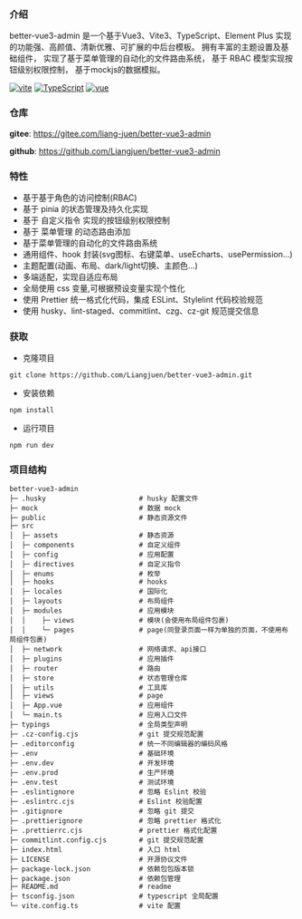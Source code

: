 ### 介绍

better-vue3-admin 是一个基于Vue3、Vite3、TypeScript、Element Plus 实现的功能强、高颜值、清新优雅、可扩展的中后台模板。 拥有丰富的主题设置及基础组件， 实现了基于菜单管理的自动化的文件路由系统， 基于 RBAC 模型实现按钮级别权限控制， 基于mockjs的数据模拟。

[![vite](https://img.shields.io/badge/Vite-5.0.8-informational?logo=Vite&color=43853D)](https://cn.vitejs.dev/)
[![TypeScript](https://img.shields.io/badge/Typescript-5.2.2-informational?logo=typescript&color=2F74C0)](https://www.typescriptlang.org/)
[![vue](https://img.shields.io/badge/Vue-3.3.11-informational?logo=vue&color=42b883)](https://cn.vuejs.org/)

### 仓库

**gitee**: https://gitee.com/liang-juen/better-vue3-admin

**github**: https://github.com/Liangjuen/better-vue3-admin

### 特性

- 基于基于角色的访问控制(RBAC)
- 基于 pinia 的状态管理及持久化实现
- 基于 自定义指令 实现的按钮级别权限控制
- 基于 菜单管理 的动态路由添加
- 基于菜单管理的自动化的文件路由系统
- 通用组件、hook 封装(svg图标、右键菜单、useEcharts、usePermission...)
- 主题配置(动画、布局、dark/light切换、主颜色...)
- 多端适配，实现自适应布局
- 全局使用 css 变量,可根据预设变量实现个性化
- 使用 Prettier 统一格式化代码，集成 ESLint、Stylelint 代码校验规范
- 使用 husky、lint-staged、commitlint、czg、cz-git 规范提交信息

### 获取

- 克隆项目

```
git clone https://github.com/Liangjuen/better-vue3-admin.git
```

- 安装依赖

```
npm install
```

- 运行项目

```
npm run dev
```

### 项目结构

```
better-vue3-admin
├─ .husky                		# husky 配置文件
├─ mock							# 数据 mock
├─ public						# 静态资源文件
├─ src
│  ├─ assets					# 静态资源
│  ├─ components				# 自定义组件
│  ├─ config					# 应用配置
│  ├─ directives				# 自定义指令
│  ├─ enums						# 枚举
│  ├─ hooks						# hooks
│  ├─ locales					# 国际化
│  ├─ layouts					# 布局组件
│  ├─ modules					# 应用模块
│  │    ├─ views			    # 模块(会使用布局组件包裹)
│  │    └─ pages			    # page(同登录页面一样为单独的页面，不使用布局组件包裹)
│  ├─ network					# 网络请求、api接口
│  ├─ plugins					# 应用插件
│  ├─ router					# 路由
│  ├─ store						# 状态管理仓库
│  ├─ utils						# 工具库
│  ├─ views						# page
│  ├─ App.vue					# 应用组件
│  └─ main.ts					# 应用入口文件
├─ typings						# 全局类型声明
├─ .cz-config.cjs				# git 提交规范配置
├─ .editorconfig				# 统一不同编辑器的编码风格
├─ .env							# 基础环境
├─ .env.dev						# 开发环境
├─ .env.prod					# 生产环境
├─ .env.test					# 测试环境
├─ .eslintignore				# 忽略 Eslint 校验
├─ .eslintrc.cjs				# Eslint 校验配置
├─ .gitignore					# 忽略 git 提交
├─ .prettierignore				# 忽略 prettier 格式化
├─ .prettierrc.cjs				# prettier 格式化配置
├─ commitlint.config.cjs		# git 提交规范配置
├─ index.html					# 入口 html
├─ LICENSE						# 开源协议文件
├─ package-lock.json			# 依赖包包版本锁
├─ package.json					# 依赖包管理
├─ README.md					# readme
├─ tsconfig.json				# typescript 全局配置
└─ vite.config.ts				# vite 配置

```
